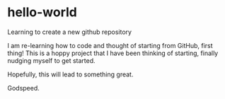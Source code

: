 # hello-world
Learning to create a new github repository

I am re-learning how to code and thought of starting from GitHub, first thing! This is a hoppy project that I have been thinking of starting, finally nudging myself to get started. 

Hopefully, this will lead to something great. 

Godspeed.



